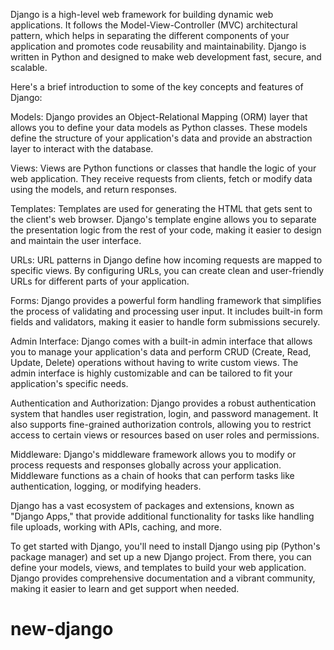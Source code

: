 Django is a high-level web framework for building dynamic web applications. It follows the Model-View-Controller (MVC) architectural pattern, which helps in separating the different components of your application and promotes code reusability and maintainability. Django is written in Python and designed to make web development fast, secure, and scalable.

Here's a brief introduction to some of the key concepts and features of Django:

Models: Django provides an Object-Relational Mapping (ORM) layer that allows you to define your data models as Python classes. These models define the structure of your application's data and provide an abstraction layer to interact with the database.

Views: Views are Python functions or classes that handle the logic of your web application. They receive requests from clients, fetch or modify data using the models, and return responses.

Templates: Templates are used for generating the HTML that gets sent to the client's web browser. Django's template engine allows you to separate the presentation logic from the rest of your code, making it easier to design and maintain the user interface.

URLs: URL patterns in Django define how incoming requests are mapped to specific views. By configuring URLs, you can create clean and user-friendly URLs for different parts of your application.

Forms: Django provides a powerful form handling framework that simplifies the process of validating and processing user input. It includes built-in form fields and validators, making it easier to handle form submissions securely.

Admin Interface: Django comes with a built-in admin interface that allows you to manage your application's data and perform CRUD (Create, Read, Update, Delete) operations without having to write custom views. The admin interface is highly customizable and can be tailored to fit your application's specific needs.

Authentication and Authorization: Django provides a robust authentication system that handles user registration, login, and password management. It also supports fine-grained authorization controls, allowing you to restrict access to certain views or resources based on user roles and permissions.

Middleware: Django's middleware framework allows you to modify or process requests and responses globally across your application. Middleware functions as a chain of hooks that can perform tasks like authentication, logging, or modifying headers.

Django has a vast ecosystem of packages and extensions, known as "Django Apps," that provide additional functionality for tasks like handling file uploads, working with APIs, caching, and more.

To get started with Django, you'll need to install Django using pip (Python's package manager) and set up a new Django project. From there, you can define your models, views, and templates to build your web application. Django provides comprehensive documentation and a vibrant community, making it easier to learn and get support when needed.
# new-django
